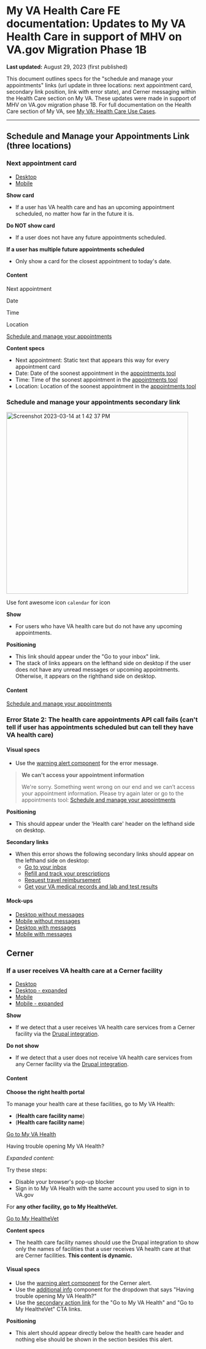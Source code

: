 # My VA Health Care FE documentation: Updates to My VA Health Care in support of MHV on VA.gov Migration Phase 1B

**Last updated:** August 29, 2023 (first published)

This document outlines specs for the "schedule and manage your appointments" links (url update in three locations: next appointment card, secondary link position, link with error state), and Cerner messaging within the Health Care section on My VA. These updates were made in support of MHV on VA.gov migration phase 1B. For full documentation on the Health Care section of My VA, see [My VA: Health Care Use Cases](https://github.com/department-of-veterans-affairs/va.gov-team/tree/master/products/identity-personalization/my-va/use-cases/health-care-use-cases). 

----
## Schedule and Manage your Appointments Link (three locations)

### Next appointment card
- [Desktop](https://www.sketch.com/s/9b0e6efc-423a-4354-9db3-ab2083d566c9/a/uuid/6DE35B58-BF5A-45A8-9122-33C99486954A)
- [Mobile](https://www.sketch.com/s/9b0e6efc-423a-4354-9db3-ab2083d566c9/a/uuid/E2F919C4-1E23-432E-82EC-11B4DC1424FA)

**Show card**

- If a user has VA health care and has an upcoming appointment scheduled, no matter how far in the future it is.

**Do NOT show card**

- If a user does not have any future appointments scheduled.

**If a user has multiple future appointments scheduled**

- Only show a card for the closest appointment to today's date.

#### **Content**

Next appointment

Date

Time

Location

[Schedule and manage your appointments](https://va.gov/my-health/appointments)

**Content specs**

- Next appointment: Static text that appears this way for every appointment card
- Date: Date of the soonest appointment in the [appointments tool](https://va.gov/my-health/appointments)
- Time: Time of the soonest appointment in the [appointments tool](https://va.gov/my-health/appointments)
- Location: Location of the soonest appointment in the [appointments tool](https://va.gov/my-health/appointments)


### Schedule and manage your appointments secondary link

<img width="474" alt="Screenshot 2023-03-14 at 1 42 37 PM" src="https://user-images.githubusercontent.com/97965610/225092377-f59681f3-bcf2-402d-a76c-7aece775f547.png">

Use font awesome icon `calendar` for icon

**Show**
- For users who have VA health care but do not have any upcoming appointments.

**Positioning**
- This link should appear under the "Go to your inbox" link. 
- The stack of links appears on the lefthand side on desktop if the user does not have any unread messages or upcoming appointments. Otherwise, it appears on the righthand side on desktop.

#### Content

[Schedule and manage your appointments](https://va.gov/my-health/appointments)


### Error State 2: The health care appointments API call fails (can't tell if user has appointments scheduled but can tell they have VA health care)

#### Visual specs
- Use the [warning alert component](https://design.va.gov/components/alert#warning-alert) for the error message.
>**We can't access your appointment information**
>
>We're sorry. Something went wrong on our end and we can’t access your appointment information. Please try again later or go to the appointments tool:
>[Schedule and manage your appointments](https://va.gov/my-health/appointments)

**Positioning**
- This should appear under the 'Health care' header on the lefthand side on desktop.

**Secondary links**
- When this error shows the following secondary links should appear on the lefthand side on desktop:
  - [Go to your inbox](https://eauth.va.gov/mhv-portal-web/web/myhealthevet/secure-messaging)
  - [Refill and track your prescriptions](https://eauth.va.gov/mhv-portal-web/web/myhealthevet/refill-prescriptions)
  - [Request travel reimbursement](https://va.gov/health-care/get-reimbursed-for-travel-pay/)
  - [Get your VA medical records and lab and test results](https://eauth.va.gov/mhv-portal-web/web/myhealthevet/download-my-data)


#### Mock-ups
- [Desktop without messages](https://www.sketch.com/s/9b0e6efc-423a-4354-9db3-ab2083d566c9/a/uuid/36FD1008-AA20-4E81-BCAF-FFBAE0F4070F)
- [Mobile without messages](https://www.sketch.com/s/9b0e6efc-423a-4354-9db3-ab2083d566c9/a/R1Yjlkj)
- [Desktop with messages](https://www.sketch.com/s/9b0e6efc-423a-4354-9db3-ab2083d566c9/a/uuid/C19F6AA0-62CE-4F92-89BD-65680DE67F60)
- [Mobile with messages](https://www.sketch.com/s/9b0e6efc-423a-4354-9db3-ab2083d566c9/a/uuid/0C2845E1-A9E9-412C-B653-11B292A822A0)



## Cerner 
### If a user receives VA health care at a Cerner facility

- [Desktop](https://www.sketch.com/s/9b0e6efc-423a-4354-9db3-ab2083d566c9/a/uuid/ADCF0E10-E520-4E53-AA3A-70B27D06AD46)
- [Desktop - expanded](https://www.sketch.com/s/9b0e6efc-423a-4354-9db3-ab2083d566c9/a/Ryd9gKQ)
- [Mobile](https://www.sketch.com/s/9b0e6efc-423a-4354-9db3-ab2083d566c9/a/uuid/B86A600B-1B19-4128-854C-299A3A7AAD07)
- [Mobile - expanded](https://www.sketch.com/s/9b0e6efc-423a-4354-9db3-ab2083d566c9/a/L4PYeML)

**Show**

- If we detect that a user receives VA health care services from a Cerner facility via the [Drupal integration](https://depo-platform-documentation.scrollhelp.site/developer-docs/how-to-opt-in-to-drupal-as-the-source-of-truth-for).

**Do not show**

- If we detect that a user does not receive VA health care services from any Cerner facility via the [Drupal integration](https://depo-platform-documentation.scrollhelp.site/developer-docs/how-to-opt-in-to-drupal-as-the-source-of-truth-for).

#### **Content**

**Choose the right health portal**

To manage your health care at these facilities, go to My VA  Health:
- (**Health care facility name**)
- (**Health care facility name**)

[Go to My VA Health](https://patientportal.myhealth.va.gov/clear-session?to=https%3A%2F%2Fstaging-patientportal.myhealth.va.gov%3Fauthenticated%3Dtrue)

Having trouble opening My VA Health?

*Expanded content:* 

Try these steps:
- Disable your browser's pop-up blocker
- Sign in to My VA Health with the same account you used to sign in to VA.gov

For **any other facility, go to My HealtheVet.**

[Go to My HealtheVet](https://www.myhealth.va.gov/mhv-portal-web/home)

**Content specs**

- The health care facility names should use the Drupal integration to show only the names of facilities that a user receives VA health care at that are Cerner facilities. **This content is dynamic.**

#### Visual specs

- Use the [warning alert component](https://design.va.gov/storybook/?path=/docs/components-va-alert--warning) for the Cerner alert.
- Use the [additional info](https://design.va.gov/components/additional-info) component for the dropdown that says "Having trouble opening My VA Health?"
- Use the [secondary action link](https://design.va.gov/components/link/action#secondary) for the "Go to My VA Health" and "Go to My HealtheVet" CTA links.

**Positioning**
- This alert should appear directly below the health care header and nothing else should be shown in the section besides this alert.

